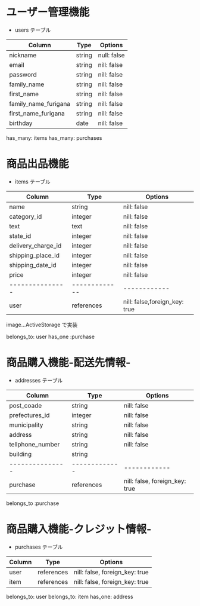 # ユーザー管理機能

- users テーブル

| Column               | Type   | Options     |
| -------------------- | ------ | ----------- |
| nickname             | string | null: false |
| email                | string | nill: false |
| password             | string | nill: false |
| family_name          | string | nill: false |
| first_name           | string | nill: false |
| family_name_furigana | string | nill: false |
| first_name_furigana  | string | nill: false |
| birthday             | date   | nill: false |

has_many: items
has_many: purchases

# 商品出品機能

- items テーブル

| Column             | Type          | Options                       |
| ------------------ | ------------- | ----------------------------- |
| name               | string        | nill: false                   |
| category_id        | integer       | nill: false                   |
| text               | text          | nill: false                   |
| state_id           | integer       | nill: false                   |
| delivery_charge_id | integer       | nill: false                   |
| shipping_place_id  | integer       | nill: false                   |
| shipping_date_id   | integer       | nill: false                   |
| price              | integer       | nill: false                   |
| ---------------    | ------------- | ------------                  |
| user               | references    | nill: false,foreign_key: true |

image...ActiveStorage で実装

belongs_to: user
has_one :purchase

# 商品購入機能-配送先情報-

- addresses テーブル

| Column           | Type          | Options                        |
| ---------------- | ------------- | ------------------------------ |
| post_coade       | string        | nill: false                    |
| prefectures_id   | integer       | nill: false                    |
| municipality     | string        | nill: false                    |
| address          | string        | nill: false                    |
| tellphone_number | string        | nill: false                    |
| building         | string        |                                |
| ---------------  | ------------- | ------------                   |
| purchase         | references    | nill: false, foreign_key: true |

belongs_to :purchase

# 商品購入機能-クレジット情報-

- purchases テーブル

| Column | Type       | Options                        |
| ------ | ---------- | ------------------------------ |
| user   | references | nill: false, foreign_key: true |
| item   | references | nill: false, foreign_key: true |

belongs_to: user
belongs_to: item
has_one: address
